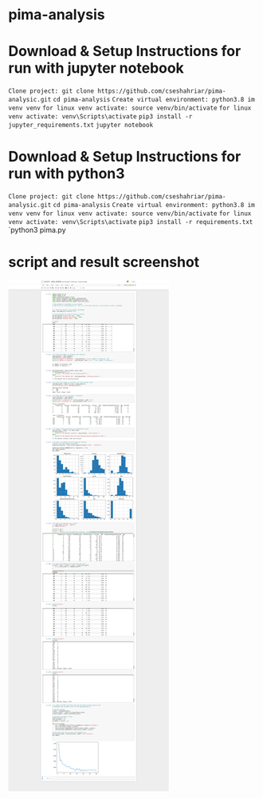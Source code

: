 # pima-analysis

# Download & Setup Instructions for run with jupyter notebook
`Clone project: git clone https://github.com/cseshahriar/pima-analysic.git`
`cd pima-analysis`
`Create virtual environment: python3.8 im venv venv`
`for linux venv activate: source venv/bin/activate`
`for linux venv activate: venv\Scripts\activate`
`pip3 install -r jupyter_requirements.txt`
`jupyter notebook`


# Download & Setup Instructions for run with python3
`Clone project: git clone https://github.com/cseshahriar/pima-analysic.git`
`cd pima-analysis`
`Create virtual environment: python3.8 im venv venv`
`for linux venv activate: source venv/bin/activate`
`for linux venv activate: venv\Scripts\activate`
`pip3 install -r requirements.txt`
`python3 pima.py

# script and result screenshot  
![DEMO](https://github.com/cseshahriar/pima-analysic/blob/main/pima_analysic_result.png)